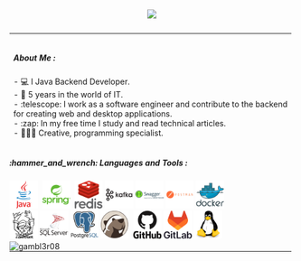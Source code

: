 <h1 align="center"> 
    <img src="https://readme-typing-svg.herokuapp.com/?font=Righteous&size=35&center=true&vCenter=true&width=500&height=70&duration=4000&lines=Hello!+👋😃;+I'm+Igor+👋😃;"/>
</h1>

<table border="0" align="center">
    <tr border="0">
        <td align="left">
            <h5> About Me :</h5>
            - 💻 I Java Backend Developer. <br>
            - 📆 5 years in the world of IT.<br>
            - :telescope: I work as a software engineer and contribute to the backend <br> 
                for creating web and desktop applications.<br>
            - :zap: In my free time I study and read technical articles.<br>
            - 👨🏻‍🎨 Creative, programming specialist.<br>   
        </td>
        <td style="display: block; margin: 0 auto; padding:0;">
            <img align="right" style="height:200px; width:300" src="https://github.com/ErdincOzdemirr/ErdincOzdemirr/assets/127399545/2e47c1e6-b17b-42a9-b856-11f6edcd485d" alt="" />
        </td>
    <tr border="0">
        <td style="display: block; margin: 0 auto; padding:0;">
            <h5>:hammer_and_wrench: Languages and Tools :</h5>
            <img src="https://github.com/devicons/devicon/blob/master/icons/java/java-original-wordmark.svg" title="Java" alt="Java" width="50" height="50"/>&nbsp;
            <img src="https://github.com/devicons/devicon/blob/master/icons/spring/spring-original-wordmark.svg" title="Spring" alt="Spring" width="50" height="50"/>&nbsp;
            <img src="https://github.com/devicons/devicon/blob/master/icons/redis/redis-original-wordmark.svg" title="Redis" alt="Redis" width="50" height="50"/>
            <img src="https://github.com/devicons/devicon/blob/master/icons/apachekafka/apachekafka-original-wordmark.svg" title="Kafka" alt="Kafka" width="50" height="50"/>
            <img src="https://github.com/devicons/devicon/blob/master/icons/swagger/swagger-original-wordmark.svg" title="Swagger" alt="Swagger" width="50" height="50"/>
            <img src="https://github.com/devicons/devicon/blob/master/icons/postman/postman-original-wordmark.svg" title="Postman" alt="Postman" width="50" height="50"/>
            <img src="https://github.com/devicons/devicon/blob/master/icons/docker/docker-original-wordmark.svg" title="Docker" alt="Docker" width="50" height="50"/><br>
            <img src="https://github.com/devicons/devicon/blob/master/icons/composer/composer-line-wordmark.svg" title="Composer" alt="Composer" width="50" height="50"/>
            <img src="https://github.com/devicons/devicon/blob/master/icons/microsoftsqlserver/microsoftsqlserver-original-wordmark.svg" title="MicrosoftSQLServer" alt="MicrosoftSQLServer" width="50" height="50"/>
            <img src="https://github.com/devicons/devicon/blob/master/icons/postgresql/postgresql-original-wordmark.svg" title="PostgreSQL" alt="PostgreSQL" width="50" height="50"/>
            <img src="https://github.com/devicons/devicon/blob/master/icons/dbeaver/dbeaver-original.svg" title="Dbeaver"  alt="Dbeaver" width="50" height="50"/>&nbsp;
            <img src="https://github.com/devicons/devicon/blob/master/icons/github/github-original-wordmark.svg" title="Github" alt="Github" width="50" height="50"/>
            <img src="https://github.com/devicons/devicon/blob/master/icons/gitlab/gitlab-original-wordmark.svg" title="Gitlab" alt="Gitlab" width="50" height="50"/>
            <img src="https://github.com/devicons/devicon/blob/master/icons/linux/linux-original.svg" title="Linux" **alt="Linux" width="50" height="50"/>
        </td>
        <td style="display: block; margin: 0 auto; padding:0;">
            <img align="center" src="https://github-readme-stats.vercel.app/api?username=SafronovIgorDeveloper&show_icons=true&locale=en" alt="gambl3r08" />
        </td>
    </tr>
</table>
<!--
**SafronovIgorDeveloper/SafronovIgorDeveloper** is a ✨ _special_ ✨ repository because its `README.md` (this file) appears on your GitHub profile.

Here are some ideas to get you started:

- 🔭 I’m currently working on ...
- 🌱 I’m currently learning ...
- 👯 I’m looking to collaborate on ...
- 🤔 I’m looking for help with ...
- 💬 Ask me about ...
- 📫 How to reach me: ...
- 😄 Pronouns: ...
- ⚡ Fun fact: ...
-->
